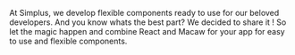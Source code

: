 At Simplus, we develop flexible components ready to use for our beloved developers. And you know whats the best part? We decided to share it ! So let the magic happen and combine React and Macaw for your app for easy to use and flexible components.